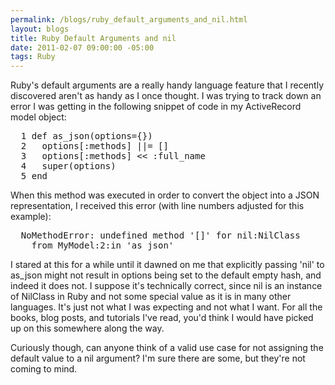 ```yaml
--- 
permalink: /blogs/ruby_default_arguments_and_nil.html
layout: blogs
title: Ruby Default Arguments and nil
date: 2011-02-07 09:00:00 -05:00
tags: Ruby
---
```

 Ruby's default arguments are a really handy language feature that I recently discovered aren't as handy as I once thought. I was trying to track down an error I was getting in the following snippet of code in my ActiveRecord model object:

<pre class="prettyprint">
  1 def as_json(options={})
  2   options[:methods] ||= []
  3   options[:methods] << :full_name
  4   super(options)
  5 end
</pre>

When this method was executed in order to convert the object into a JSON representation, I received this error (with line numbers adjusted for this example):

<pre class="prettyprint">
  NoMethodError: undefined method '[]' for nil:NilClass
  	from MyModel:2:in 'as_json'
</pre>

I stared at this for a while until it dawned on me that explicitly passing 'nil' to as_json might not result in options being set to the default empty hash, and indeed it does not. I suppose it's technically correct, since nil is an instance of NilClass in Ruby and not some special value as it is in many other languages. It's just not what I was expecting and not what I want. For all the books, blog posts, and tutorials I've read, you'd think I would have picked up on this somewhere along the way.

Curiously though, can anyone think of a valid use case for not assigning the default value to a nil argument? I'm sure there are some, but they're not coming to mind. 
